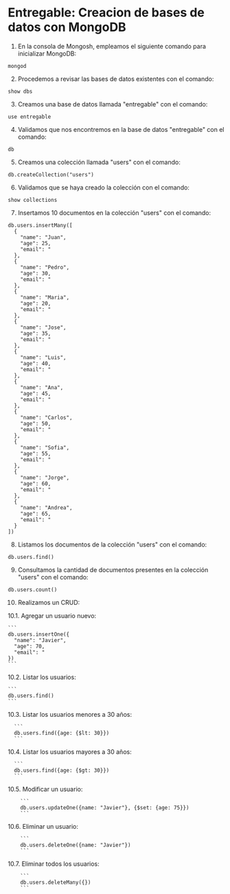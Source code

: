 # Entregable: Creacion de bases de datos con MongoDB

1. En la consola de Mongosh, empleamos el siguiente comando para inicializar MongoDB:

  ```
  mongod
  ```

2. Procedemos a revisar las bases de datos existentes con el comando:

  ```
  show dbs
  ```

3. Creamos una base de datos llamada "entregable" con el comando:

  ```
  use entregable
  ```
4. Validamos que nos encontremos en la base de datos "entregable" con el comando:

  ```
  db
  ```
5. Creamos una colección llamada "users" con el comando:

  ```
  db.createCollection("users")
  ```
6. Validamos que se haya creado la colección con el comando:

  ```
  show collections
  ```
7. Insertamos 10 documentos en la colección "users" con el comando:

  ```
  db.users.insertMany([
    {
      "name": "Juan",
      "age": 25,
      "email": "
    }, 
    {
      "name": "Pedro",
      "age": 30,
      "email": "
    }, 
    {
      "name": "Maria",
      "age": 20,
      "email": "
    }, 
    {
      "name": "Jose",
      "age": 35,
      "email": "
    }, 
    {
      "name": "Luis",
      "age": 40,
      "email": "
    }, 
    {
      "name": "Ana",
      "age": 45,
      "email": "
    }, 
    {
      "name": "Carlos",
      "age": 50,
      "email": "
    }, 
    {
      "name": "Sofia",
      "age": 55,
      "email": "
    }, 
    {
      "name": "Jorge",
      "age": 60,
      "email": "
    }, 
    {
      "name": "Andrea",
      "age": 65,
      "email": "
    }
  ])
  ```

8. Listamos los documentos de la colección "users" con el comando:

  ```
  db.users.find()
  ```
9. Consultamos la cantidad de documentos presentes en la colección "users" con el comando:

  ```
  db.users.count()
  ```
10. Realizamos un CRUD: 

  10.1. Agregar un usuario nuevo:
  
    ```
    db.users.insertOne({
      "name": "Javier",
      "age": 70,
      "email": "
    })
    ```
  10.2. Listar los usuarios:
  
    ```
    db.users.find()
    ```

  10.3. Listar los usuarios menores a 30 años: 
  
      ```
      db.users.find({age: {$lt: 30}})
      ```
  10.4. Listar los usuarios mayores a 30 años:
  
      ```
      db.users.find({age: {$gt: 30}})
      ```
  10.5. Modificar un usuario: 
    
        ```
        db.users.updateOne({name: "Javier"}, {$set: {age: 75}})
        ```
  10.6. Eliminar un usuario:
  
        ```
        db.users.deleteOne({name: "Javier"})
        ```
  10.7. Eliminar todos los usuarios:
  
        ```
        db.users.deleteMany({})
        ```